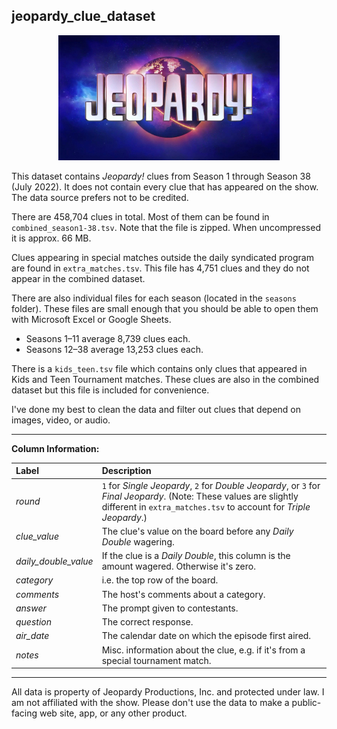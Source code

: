## jeopardy_clue_dataset

<p align="center"><img src="images/jeo_logo.jpg" alt="Jeopardy! Logo" /></p>

This dataset contains _Jeopardy!_ clues from Season 1 through Season 38 (July 2022). It does not contain every clue that has appeared on the show. The data source prefers not to be credited.

There are 458,704 clues in total. Most of them can be found in `combined_season1-38.tsv`. Note that the file is zipped. When uncompressed it is approx. 66 MB.

Clues appearing in special matches outside the daily syndicated program are found in `extra_matches.tsv`. This file has 4,751 clues and they do not appear in the combined dataset.

There are also individual files for each season (located in the `seasons` folder). These files are small enough that you should be able to open them with Microsoft Excel or Google Sheets.

* Seasons 1–11 average 8,739 clues each.
* Seasons 12–38 average 13,253 clues each.

There is a `kids_teen.tsv` file which contains only clues that appeared in Kids and Teen Tournament matches. These clues are also in the combined dataset but this file is included for convenience.

I've done my best to clean the data and filter out clues that depend on images, video, or audio.

---

**Column Information:**

Label | Description
:--- | :---
_round_ | `1` for _Single Jeopardy_, `2` for _Double Jeopardy_, or `3` for _Final Jeopardy_. (Note: These values are slightly different in `extra_matches.tsv` to account for _Triple Jeopardy_.)
_clue_value_ | The clue's value on the board before any _Daily Double_ wagering.
_daily_double_value_ | If the clue is a _Daily Double_, this column is the amount wagered. Otherwise it's zero.
_category_ | i.e. the top row of the board.
_comments_ | The host's comments about a category.
_answer_ | The prompt given to contestants.
_question_ | The correct response.
_air_date_ | The calendar date on which the episode first aired.
_notes_ | Misc. information about the clue, e.g. if it's from a special tournament match.

---

All data is property of Jeopardy Productions, Inc. and protected under law. I am not affiliated with the show. Please don't use the data to make a public-facing web site, app, or any other product.

